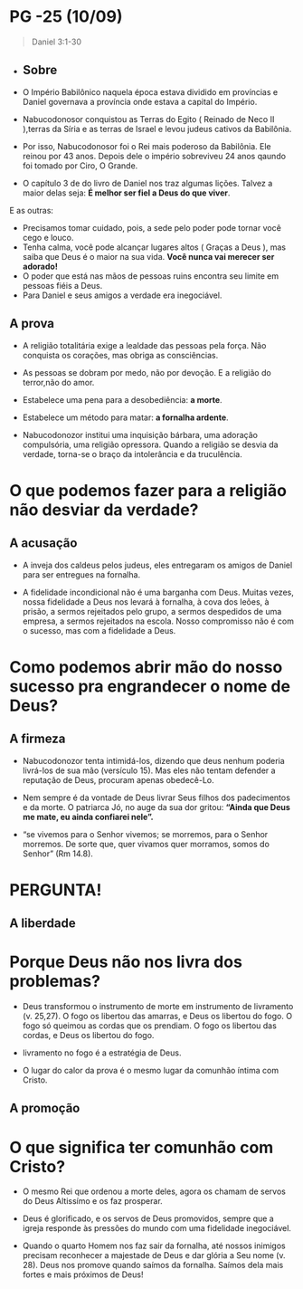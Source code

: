 # PG -25 (10/09)

> Daniel 3:1-30

- ## Sobre

- O Império Babilônico naquela época estava dividido em províncias e Daniel governava a província onde estava a capital do Império.

- Nabucodonosor conquistou as Terras do Egito ( Reinado de Neco II ),terras da Síria e as terras de Israel e levou judeus cativos da Babilônia. 
  
- Por isso, Nabucodonosor foi o Rei mais poderoso da Babilônia. Ele reinou por 43 anos. Depois dele o império sobreviveu 24 anos qaundo  foi tomado por Ciro, O Grande.

- O capítulo 3 de do livro de Daniel nos traz algumas lições. Talvez a maior delas seja: **É melhor ser fiel a Deus do que viver**.

E as outras:
- Precisamos tomar cuidado, pois, a sede pelo poder pode tornar você cego e louco.
- Tenha calma, você pode alcançar lugares altos ( Graças a Deus ), mas saiba que Deus é o maior na sua vida. **Você nunca vai merecer ser adorado!**
- O poder que está nas mãos de pessoas ruins encontra seu limite em pessoas fiéis a Deus. 
- Para Daniel e seus amigos a verdade era inegociável.

## A prova

- A religião totalitária exige a lealdade das pessoas pela força. Não conquista os corações, mas obriga as consciências. 

- As pessoas se dobram por medo, não por devoção. E a religião do terror,não do amor. 

- Estabelece uma pena para a desobediência: **a morte**.

- Estabelece um método para matar: **a fornalha ardente**. 

- Nabucodonozor institui uma inquisição bárbara, uma adoração compulsória, uma religião opressora. Quando a religião se desvia da verdade, torna-se o braço da intolerância e da truculência.

# O que podemos fazer para a religião não desviar da verdade?

## A acusação

- A inveja dos caldeus pelos judeus, eles entregaram os amigos de Daniel para ser entregues na fornalha. 

- A fidelidade incondicional não é uma barganha com Deus. Muitas vezes, nossa fidelidade a Deus nos levará à fornalha, à cova dos leões, à prisão, a sermos rejeitados pelo grupo, a sermos despedidos de uma empresa, a sermos rejeitados na escola. Nosso compromisso não é com o sucesso, mas com a fidelidade a Deus.

# Como podemos abrir mão do nosso sucesso pra engrandecer o nome de Deus?

## A firmeza

- Nabucodonozor tenta intimidá-los, dizendo que deus nenhum poderia livrá-los de sua mão (versículo 15). Mas eles não tentam defender a reputação de Deus, procuram apenas obedecê-Lo.

- Nem sempre é da vontade de Deus livrar Seus filhos dos padecimentos e da morte. O patriarca Jó, no auge da sua dor gritou: **“Ainda que Deus me mate, eu ainda confiarei nele”.**

- “se vivemos para o Senhor vivemos; se morremos,
para o Senhor morremos. De sorte que, quer vivamos
quer morramos, somos do Senhor” (Rm 14.8).


# PERGUNTA!

## A liberdade

# Porque Deus não nos livra dos problemas?

- Deus transformou o instrumento de morte em instrumento de livramento (v. 25,27). O fogo os libertou das amarras, e Deus os libertou do fogo. O fogo só queimou as cordas que os prendiam. O fogo os libertou das cordas, e Deus os libertou do fogo.

- livramento no fogo é a estratégia de Deus.

- O lugar do calor da prova é o mesmo lugar da comunhão íntima com Cristo.


## A promoção

# O que significa ter comunhão com Cristo?

- O mesmo Rei que ordenou a morte deles, agora os chamam de servos do Deus Altissímo e os faz prosperar.

- Deus é glorificado, e os servos de Deus promovidos, sempre que a igreja responde às pressões do mundo com uma fidelidade inegociável.

- Quando o quarto Homem nos faz sair da fornalha, até nossos inimigos precisam reconhecer a majestade de Deus e dar glória a Seu nome (v. 28). Deus nos promove quando saímos da fornalha. Saímos dela mais fortes e mais próximos de Deus!
